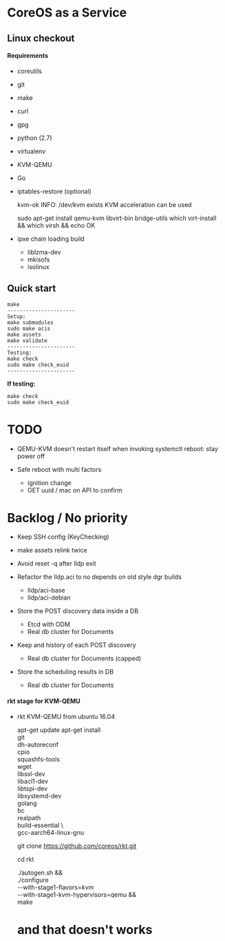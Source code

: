 # CoreOS as a Service

## Linux checkout

#### Requirements


* coreutils
* git
* make
* curl
* gpg
* python (2.7)
* virtualenv
* KVM-QEMU
* Go
* iptables-restore (optional)


    kvm-ok 
    INFO: /dev/kvm exists
    KVM acceleration can be used
    
    sudo apt-get install qemu-kvm libvirt-bin bridge-utils
    which virt-install && which virsh && echo OK
    
* ipxe chain loading build
    * liblzma-dev 
    * mkisofs 
    * isolinux    


## Quick start

    make
    ----------------------
    Setup:
    make submodules
    sudo make acis
    make assets
    make validate
    ----------------------
    Testing:
    make check
    sudo make check_euid
    ----------------------   

**If testing:**

    make check
    sudo make check_euid


# TODO

* QEMU-KVM doesn't restart itself when invoking systemctl reboot: stay power off 

* Safe reboot with multi factors
    * ignition change
    * GET uuid / mac on API to confirm
    
####     
    
    
# Backlog / No priority   

* Keep SSH config (KeyChecking)

* make assets relink twice

* Avoid reset -q after lldp exit

* Refactor the lldp.aci to no depends on old style dgr builds
    * lldp/aci-base
    * lldp/aci-debian


* Store the POST discovery data inside a DB
    * Etcd with ODM
    * Real db cluster for Documents


* Keep and history of each POST discovery
    * Real db cluster for Documents (capped)

* Store the scheduling results in DB
    * Real db cluster for Documents

#### rkt stage for KVM-QEMU

* rkt KVM-QEMU from ubuntu 16.04 
    
    
    apt-get update
    apt-get install \
        git \
        dh-autoreconf \
        cpio \
        squashfs-tools \
        wget \
        libssl-dev \
        libacl1-dev \
        libtspi-dev \
        libsystemd-dev \
        golang \
        bc \
        realpath \
        build-essential \    
        gcc-aarch64-linux-gnu
    
    git clone https://github.com/coreos/rkt.git
     
    cd rkt
    
    ./autogen.sh && \
        ./configure \
            --with-stage1-flavors=kvm \
            --with-stage1-kvm-hypervisors=qemu && \
        make    
    # and that doesn't works    